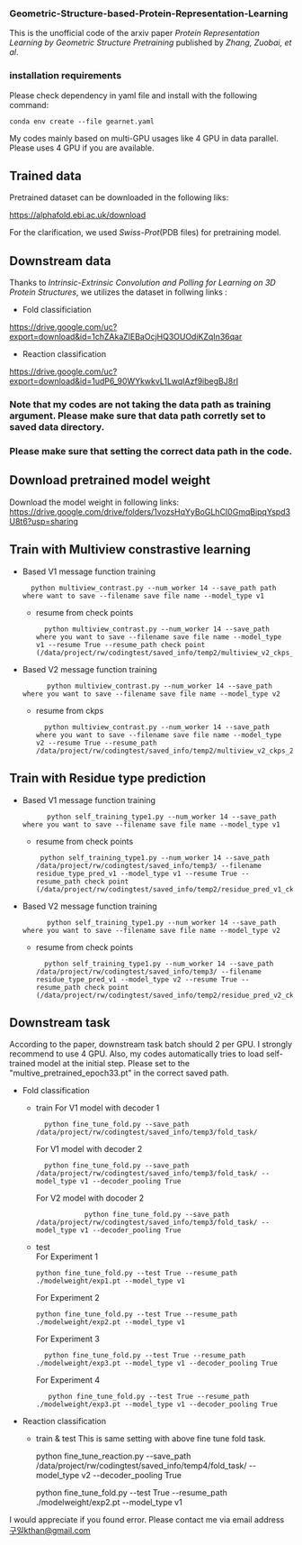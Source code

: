 ### Geometric-Structure-based-Protein-Representation-Learning

This is the unofficial code of the arxiv paper *Protein Representation Learning by Geometric Structure Pretraining* published by *Zhang, Zuobai, et al*.

### installation requirements
Please check dependency in yaml file and install with the following command:

    conda env create --file gearnet.yaml

My codes mainly based on multi-GPU usages like 4 GPU in data parallel. 
Please uses 4 GPU if you are available.

## Trained data 

Pretrained dataset can be downloaded in the following liks:

https://alphafold.ebi.ac.uk/download
  
For the clarification, we used *Swiss-Prot*(PDB files) for pretraining model.

## Downstream data 
Thanks to *Intrinsic-Extrinsic Convolution and Polling for Learning on 3D Protein Structures*, we utilizes the dataset in follwing links :
* Fold classificiation 

https://drive.google.com/uc?export=download&id=1chZAkaZlEBaOcjHQ3OUOdiKZqIn36qar

* Reaction classification 

https://drive.google.com/uc?export=download&id=1udP6_90WYkwkvL1LwqIAzf9ibegBJ8rI
 

### Note that my codes are not taking the data path as training argument. Please make sure that data path corretly set to saved data directory.
### Please make sure that setting the correct data path in the code. 

## Download pretrained model weight

Download the model weight in following links:
https://drive.google.com/drive/folders/1vozsHqYyBoGLhCI0GmqBipqYspd3U8t6?usp=sharing

## Train with Multiview constrastive learning 

* Based V1 message function training

        python multiview_contrast.py --num_worker 14 --save_path path where want to save --filename save file name --model_type v1 
    
    * resume from check points
    
            python multiview_contrast.py --num_worker 14 --save_path where you want to save --filename save file name --model_type v1 --resume True --resume_path check point (/data/project/rw/codingtest/saved_info/temp2/multiview_v2_ckps_1.pt)
* Based V2 message function training

            python multiview_contrast.py --num_worker 14 --save_path where you want to save --filename save file name --model_type v2 
            
    * resume from ckps

            python multiview_contrast.py --num_worker 14 --save_path where you want to save --filename save file name --model_type v2 --resume True --resume_path /data/project/rw/codingtest/saved_info/temp2/multiview_v2_ckps_2.pt

## Train with Residue type prediction 

* Based V1 message function training
            
            python self_training_type1.py --num_worker 14 --save_path where you want to save --filename save file name --model_type v1
           
     * resume from check points

            python self_training_type1.py --num_worker 14 --save_path /data/project/rw/codingtest/saved_info/temp3/ --filename residue_type_pred_v1 --model_type v1 --resume True --resume_path check point (/data/project/rw/codingtest/saved_info/temp2/residue_pred_v1_ckps_1.pt)

* Based V2 message function training 

            python self_training_type1.py --num_worker 14 --save_path where you want to save --filename save file name --model_type v2
            
    * resume from check points

            python self_training_type1.py --num_worker 14 --save_path /data/project/rw/codingtest/saved_info/temp3/ --filename residue_type_pred_v1 --model_type v2 --resume True --resume_path check point (/data/project/rw/codingtest/saved_info/temp2/residue_pred_v2_ckps_1.pt)

## Downstream task 
According to the paper, downstream task batch should 2 per GPU. I strongly recommend to use 4 GPU. 
Also, my codes automatically tries to load self-trained model at the initial step. Please set to the "multive_pretrained_epoch33.pt" in the correct saved path.

* Fold classification 
    * train 
        For V1 model with decoder 1
            
            python fine_tune_fold.py --save_path /data/project/rw/codingtest/saved_info/temp3/fold_task/
            
        For V1 model with decoder 2
        
            python fine_tune_fold.py --save_path /data/project/rw/codingtest/saved_info/temp3/fold_task/ --model_type v1 --decoder_pooling True
            
        For V2 model with docoder 2
                      
                      python fine_tune_fold.py --save_path /data/project/rw/codingtest/saved_info/temp3/fold_task/ --model_type v1 --decoder_pooling True
    * test  
          For Experiment 1
          
          python fine_tune_fold.py --test True --resume_path ./modelweight/exp1.pt --model_type v1 
          
         For Experiment 2 
          
          python fine_tune_fold.py --test True --resume_path ./modelweight/exp2.pt --model_type v1 
          
         For Experiment 3
         
            python fine_tune_fold.py --test True --resume_path ./modelweight/exp3.pt --model_type v1 --decoder_pooling True
          
         For Experiment 4
         
             python fine_tune_fold.py --test True --resume_path ./modelweight/exp3.pt --model_type v1 --decoder_pooling True
* Reaction classification
    * train & test
    This is same setting with above fine tune fold task. 
   
        python fine_tune_reaction.py --save_path /data/project/rw/codingtest/saved_info/temp4/fold_task/ --model_type v2 --decoder_pooling True
        
        python fine_tune_fold.py --test True --resume_path ./modelweight/exp2.pt --model_type v1 
 
I would appreciate if you found error. Please contact me via email address 구일kthan@gmail.com


